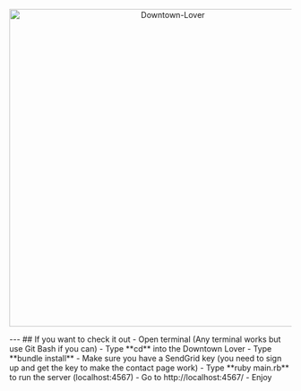 <p align="center">
    <img alt="Downtown-Lover" src="http://i.cubeupload.com/3SvRwq.png" width="568">
</p>
---
## If you want to check it out
- Open terminal (Any terminal works but use Git Bash if you can)
- Type **cd** into the Downtown Lover
- Type **bundle install**
- Make sure you have a SendGrid key (you need to sign up and get the key to make the contact page work)
- Type **ruby main.rb** to run the server (localhost:4567)
- Go to http://localhost:4567/
- Enjoy

